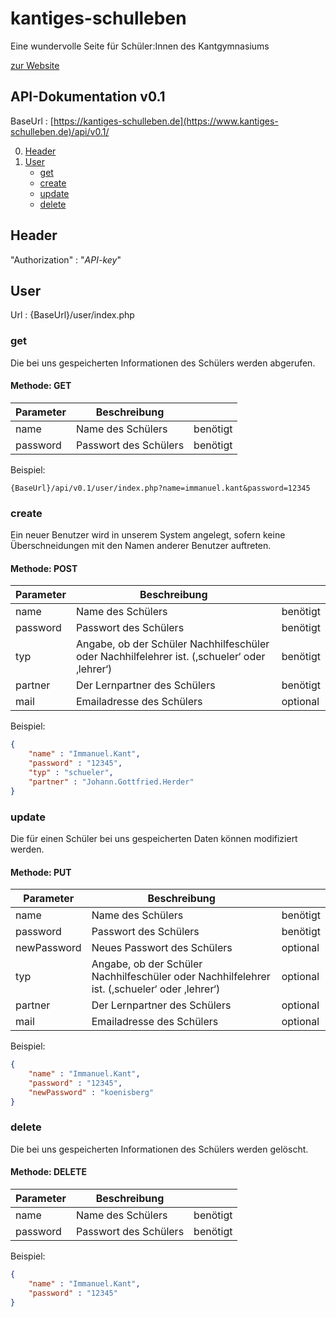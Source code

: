 # kantiges-schulleben
Eine wundervolle Seite für Schüler:Innen des Kantgymnasiums

[zur Website](https://www.kantiges-schulleben.de)

<style>
table {
    width:100%;
}
</style>

## API-Dokumentation v0.1

BaseUrl :  [https://kantiges-schulleben.de](https://www.kantiges-schulleben.de)/api/v0.1/

0. [Header](#header)
1. [User](#user)
    - [get](#get)
    - [create](#create)
    - [update](#update)
    - [delete](#delete)

## Header
"Authorization" : "_API-key_"

## User
Url : {BaseUrl}/user/index.php

### get

Die bei uns gespeicherten Informationen des Schülers werden abgerufen.

#### Methode: GET

| Parameter | Beschreibung          |          |
|-----------|-----------------------|----------|
| name      | Name des Schülers     | benötigt |
| password  | Passwort des Schülers | benötigt |

Beispiel:
```
{BaseUrl}/api/v0.1/user/index.php?name=immanuel.kant&password=12345
```

### create

Ein neuer Benutzer wird in unserem System angelegt, sofern keine Überschneidungen mit den Namen anderer Benutzer auftreten.

#### Methode: POST
| Parameter | Beschreibung                                                                                 |          |
|-----------|----------------------------------------------------------------------------------------------|----------|
| name      | Name des Schülers                                                                            | benötigt |
| password  | Passwort des Schülers                                                                        | benötigt |
| typ       | Angabe, ob der Schüler Nachhilfeschüler oder Nachhilfelehrer ist. (‚schueler‘ oder ‚lehrer‘) | benötigt |
| partner   | Der Lernpartner des Schülers                                                                 | benötigt |
| mail      | Emailadresse des Schülers                                                                    | optional |

Beispiel:
```json
{
    "name" : "Immanuel.Kant",
    "password" : "12345",
    "typ" : "schueler",
    "partner" : "Johann.Gottfried.Herder"
}
```

### update

Die für einen Schüler bei uns gespeicherten Daten können modifiziert werden.

#### Methode: PUT

| Parameter   | Beschreibung                                                                                 |          |
|-------------|----------------------------------------------------------------------------------------------|----------|
| name        | Name des Schülers                                                                            | benötigt |
| password    | Passwort des Schülers                                                                        | benötigt |
| newPassword | Neues Passwort des Schülers                                                                  | optional |
| typ         | Angabe, ob der Schüler Nachhilfeschüler oder Nachhilfelehrer ist. (‚schueler‘ oder ‚lehrer‘) | optional |
| partner     | Der Lernpartner des Schülers                                                                 | optional |
| mail        | Emailadresse des Schülers                                                                    | optional |

Beispiel:
```json
{
    "name" : "Immanuel.Kant",
    "password" : "12345",
    "newPassword" : "koenisberg"
}
```

### delete

Die bei uns gespeicherten Informationen des Schülers werden gelöscht.

#### Methode: DELETE

| Parameter | Beschreibung          |          |
|-----------|-----------------------|----------|
| name      | Name des Schülers     | benötigt |
| password  | Passwort des Schülers | benötigt |

Beispiel:
```json
{
    "name" : "Immanuel.Kant",
    "password" : "12345"
}
```